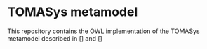 # TOMASys metamodel
This repository contains the OWL implementation of the TOMASys metamodel described in [] and []
